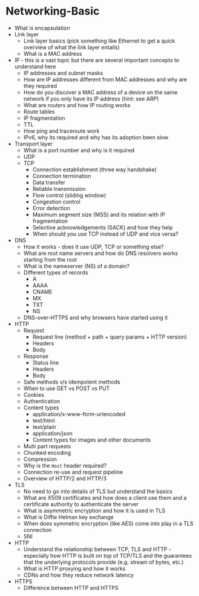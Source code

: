 # Networking-Basic

* What is encapsulation
* Link layer
  * Link layer basics (pick something like Ethernet to get a quick overview of what the link layer entails)
  * What is a MAC address
* IP - this is a vast topic but there are several important concepts to understand here
  * IP addresses and subnet masks
  * How are IP addresses different from MAC addresses and why are they required
  * How do you discover a MAC address of a device on the same network if you only have its IP address (hint: see ARP)
  * What are routers and how IP routing works
  * Route tables
  * IP fragmentation
  * TTL
  * How ping and traceroute work
  * IPv6, why its required and why has its adoption been slow
* Transport layer
  * What is a port number and why is it required
  * UDP
  * TCP
    * Connection establishment (three way handshake)
    * Connection termination
    * Data transfer
    * Reliable transmission
    * Flow control (sliding window)
    * Congestion control
    * Error detection
    * Maximum segment size (MSS) and its relation with IP fragmentation
    * Selective acknowledgements (SACK) and how they help
    * When should you use TCP instead of UDP and vice versa?
* DNS
  * How it works - does it use UDP, TCP or something else?
  * What are root name servers and how do DNS resolvers works starting from the root
  * What is the nameserver (NS) of a domain?
  * Different types of records
    * A
    * AAAA
    * CNAME
    * MX
    * TXT
    * NS
  * DNS-over-HTTPS and why browsers have started using it
* HTTP
  * Request
    * Request line (method + path + query params + HTTP version)
    * Headers
    * Body
  * Response
    * Status line
    * Headers
    * Body
  * Safe methods v/s idempotent methods
  * When to use GET vs POST vs PUT
  * Cookies
  * Authentication
  * Content types
    * application/x-www-form-urlencoded
    * text/html
    * text/plain
    * application/json
    * Content types for images and other documents
  * Multi part requests
  * Chunked encoding
  * Compression
  * Why is the `Host` header required?
  * Connection re-use and request pipeline
  * Overview of HTTP/2 and HTTP/3
* TLS
  * No need to go into details of TLS but understand the basics
  * What are X509 certificates and how does a client use them and a certificate authority to authenticate the server
  * What is asymmetric encryption and how it is used in TLS
  * What is Diffie Helman key exchange
  * When does symmetric encryption (like AES) come into play in a TLS connection
  * SNI
* HTTP
  * Understand the relationship between TCP, TLS and HTTP - especially how HTTP is built on top of TCP/TLS and the guarantees that the underlying protocols provide (e.g. stream of bytes, etc.)
  * What is HTTP proxying and how it works
  * CDNs and how they reduce network latency
* HTTPS
  * Difference between HTTP and HTTPS
